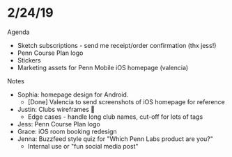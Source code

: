 # 2/24/19

Agenda

- Sketch subscriptions - send me receipt/order confirmation (thx jess!)
- Penn Course Plan logo
- Stickers
- Marketing assets for Penn Mobile iOS homepage (valencia)

Notes

- Sophia: homepage design for Android.
    - [Done] Valencia to send screenshots of iOS homepage for reference
- Justin: Clubs wireframes 💯
    - Edge cases - handle long club names, cut-off for lots of tags
- Jess: Penn Course Plan logo
- Grace: iOS room booking redesign
- Jenna: Buzzfeed style quiz for "Which Penn Labs product are you?"
    - Internal use or "fun social media post"